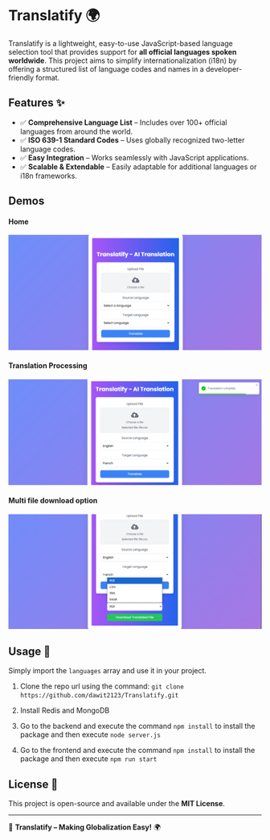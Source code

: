 # Translatify 🌍

Translatify is a lightweight, easy-to-use JavaScript-based language selection tool that provides support for **all official languages spoken worldwide**. This project aims to simplify internationalization (i18n) by offering a structured list of language codes and names in a developer-friendly format.

## Features ✨
- ✅ **Comprehensive Language List** – Includes over 100+ official languages from around the world.
- ✅ **ISO 639-1 Standard Codes** – Uses globally recognized two-letter language codes.
- ✅ **Easy Integration** – Works seamlessly with JavaScript applications.
- ✅ **Scalable & Extendable** – Easily adaptable for additional languages or i18n frameworks.

## Demos
#### Home
![Home](https://github.com/dawit2123/Translatify/blob/main/Demos/home.png)

#### Translation Processing
![Translation Processing](https://github.com/dawit2123/Translatify/blob/main/Demos/translation_process.png)

#### Multi file download option
![Multi file download option](https://github.com/dawit2123/Translatify/blob/main/Demos/download.png)

## Usage 🚀
Simply import the `languages` array and use it in your project.
1. Clone the repo url using the command: `git clone https://github.com/dawit2123/Translatify.git`
2. Install Redis and MongoDB

3. Go to the backend and execute the command `npm install` to install the package and then execute `node server.js`
4. Go to the frontend and execute the command `npm install` to install the package and then execute `npm run start`
## License 📜
This project is open-source and available under the **MIT License**.

---
🚀 **Translatify – Making Globalization Easy!** 🌍

